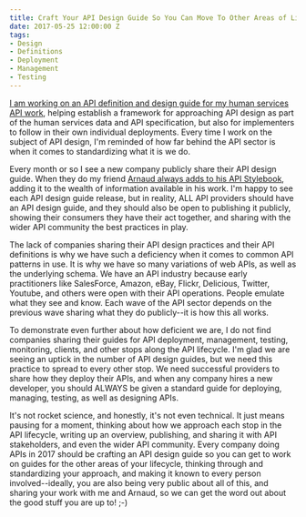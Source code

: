 ```yaml
---
title: Craft Your API Design Guide So You Can Move To Other Areas of Lifecycle
date: 2017-05-25 12:00:00 Z
tags:
- Design
- Definitions
- Deployment
- Management
- Testing
---
```


[I am working on an API definition and design guide for my human services API work](https://apievangelist.com/2017/05/24/my-api-design-checklist-for-this-version-of-the-human-services-data-api/), helping establish a framework for approaching API design as part of the human services data and API specification, but also for implementers to follow in their own individual deployments. Every time I work on the subject of API design, I'm reminded of how far behind the API sector is when it comes to standardizing what it is we do.

Every month or so I see a new company publicly share their API design guide. When they do my friend [Arnaud always adds to his API Stylebook](http://apistylebook.com/), adding it to the wealth of information available in his work. I'm happy to see each API design guide release, but in reality, ALL API providers should have an API design guide, and they should also be open to publishing it publicly, showing their consumers they have their act together, and sharing with the wider API community the best practices in play.

The lack of companies sharing their API design practices and their API definitions is why we have such a deficiency when it comes to common API patterns in use. It is why we have so many variations of web APIs, as well as the underlying schema. We have an API industry because early practitioners like SalesForce, Amazon, eBay, Flickr, Delicious, Twitter, Youtube, and others were open with their API operations. People emulate what they see and know. Each wave of the API sector depends on the previous wave sharing what they do publicly--it is how this all works.

To demonstrate even further about how deficient we are, I do not find companies sharing their guides for API deployment, management, testing, monitoring, clients, and other stops along the API lifecycle. I'm glad we are seeing an uptick in the number of API design guides, but we need this practice to spread to every other stop. We need successful providers to share how they deploy their APIs, and when any company hires a new developer, you should ALWAYS be given a standard guide for deploying, managing, testing, as well as designing APIs. 

It's not rocket science, and honestly, it's not even technical. It just means pausing for a moment, thinking about how we approach each stop in the API lifecycle, writing up an overview, publishing, and sharing it with API stakeholders, and even the wider API community. Every company doing APIs in 2017 should be crafting an API design guide so you can get to work on guides for the other areas of your lifecycle, thinking through and standardizing your approach, and making it known to every person involved--ideally, you are also being very public about all of this, and sharing your work with me and Arnaud, so we can get the word out about the good stuff you are up to! ;-)
